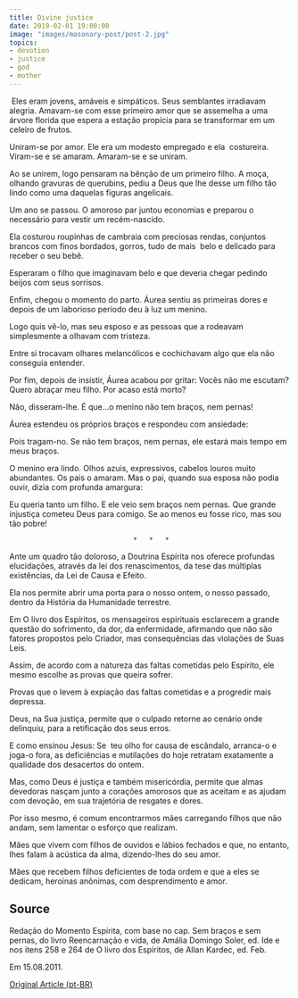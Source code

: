 ```yaml
---
title: Divine justice
date: 2019-02-01 19:00:00
image: "images/masonary-post/post-2.jpg"
topics: 
- devotion
- justice
- god
- mother
---
```


 Eles eram jovens, amáveis e simpáticos. Seus semblantes irradiavam alegria.
Amavam-se com esse primeiro amor que se assemelha a uma árvore florida que
espera a estação propícia para se transformar em um celeiro de frutos.

Uniram-se por amor. Ele era um modesto empregado e ela  costureira. Viram-se e
se amaram. Amaram-se e se uniram.

Ao se unirem, logo pensaram na bênção de um primeiro filho. A moça, olhando
gravuras de querubins, pediu a Deus que lhe desse um filho tão lindo como uma
daquelas figuras angelicais.

Um ano se passou. O amoroso par juntou economias e preparou o necessário para
vestir um recém-nascido.

Ela costurou roupinhas de cambraia com preciosas rendas, conjuntos brancos com
finos bordados, gorros, tudo de mais  belo e delicado para receber o seu bebê.

Esperaram o filho que imaginavam belo e que deveria chegar pedindo beijos com
seus sorrisos.

Enfim, chegou o momento do parto. Áurea sentiu as primeiras dores e depois de
um laborioso período deu à luz um menino.

Logo quis vê-lo, mas seu esposo e as pessoas que a rodeavam simplesmente a
olhavam com tristeza.

Entre si trocavam olhares melancólicos e cochichavam algo que ela não conseguia
entender.

Por fim, depois de insistir, Áurea acabou por gritar: Vocês não me escutam?
Quero abraçar meu filho. Por acaso está morto?

Não, disseram-lhe. É que...o menino não tem braços, nem pernas!

Áurea estendeu os próprios braços e respondeu com ansiedade:

Pois tragam-no. Se não tem braços, nem pernas, ele estará mais tempo em meus
braços.

O menino era lindo. Olhos azuis, expressivos, cabelos louros muito abundantes.
Os pais o amaram. Mas o pai, quando sua esposa não podia ouvir, dizia com
profunda amargura:

Eu queria tanto um filho. E ele veio sem braços nem pernas. Que grande
injustiça cometeu Deus para comigo. Se ao menos eu fosse rico, mas sou tão
pobre!

                                   *   *   *

Ante um quadro tão doloroso, a Doutrina Espírita nos oferece profundas
elucidações, através da lei dos renascimentos, da tese das múltiplas
existências, da Lei de Causa e Efeito.

Ela nos permite abrir uma porta para o nosso ontem, o nosso passado, dentro da
História da Humanidade terrestre.

Em O livro dos Espíritos, os mensageiros espirituais esclarecem a grande
questão do sofrimento, da dor, da enfermidade, afirmando que não são fatores
propostos pelo Criador, mas consequências das violações de Suas Leis.

Assim, de acordo com a natureza das faltas cometidas pelo Espírito, ele mesmo
escolhe as provas que queira sofrer.

Provas que o levem à expiação das faltas cometidas e a progredir mais depressa.

Deus, na Sua justiça, permite que o culpado retorne ao cenário onde delinquiu,
para a retificação dos seus erros.

E como ensinou Jesus: Se  teu olho for causa de escândalo, arranca-o e joga-o
fora, as deficiências e mutilações do hoje retratam exatamente a qualidade dos
desacertos do ontem.

Mas, como Deus é justiça e também misericórdia, permite que almas devedoras
nasçam junto a corações amorosos que as aceitam e as ajudam com devoção, em sua
trajetória de resgates e dores.

Por isso mesmo, é comum encontrarmos mães carregando filhos que não andam, sem
lamentar o esforço que realizam.

Mães que vivem com filhos de ouvidos e lábios fechados e que, no entanto, lhes
falam à acústica da alma, dizendo-lhes do seu amor.

Mães que recebem filhos deficientes de toda ordem e que a eles se dedicam,
heroínas anônimas, com desprendimento e amor.

## Source
Redação do Momento Espírita, com base no cap. Sem braços e sem pernas, do livro
Reencarnação e vida, de Amália Domingo Soler, ed. Ide e nos itens 258 e 264 de 
O livro dos Espíritos, de Allan Kardec, ed. Feb.

Em 15.08.2011.


[Original Article (pt-BR)](http://momento.com.br/pt/ler_texto.php?id=1656)
